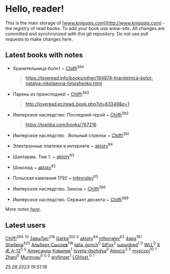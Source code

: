 # Hello, reader!
This is the main storage of [www.knigopis.com](http://www.knigopis.com) - the registry of read books.
To add your book use www-site. All changes are committed and synchronized with this git repository.
Do not use pull requests to make changes here.


## Latest books with notes
* Хранительница болот ~ [Chiffi](users/105/105831994080785626680-google)<sup>394</sup>
    > https://loveread.info/books/other/194874-hranitelnica-bolot-natalya-nikolaevna-timoshenko.html

* Парень из преисподней ~ [Chiffi](users/105/105831994080785626680-google)<sup>393</sup>
    > http://loveread.ec/read_book.php?id=63349&p=1

* Имперское наследство. Последний герой ~ [Chiffi](users/105/105831994080785626680-google)<sup>392</sup>
    > https://topliba.com/books/767216

* Имперское наследство . Вольный стрелок ~ [Chiffi](users/105/105831994080785626680-google)<sup>391</sup>

* Электронные платежи в интернете ~ [aktoty](users/275/275766107-vkontakte)<sup>94</sup>

* Шантарам. Том 1. ~ [aktoty](users/275/275766107-vkontakte)<sup>93</sup>

* Шоколад ~ [aktoty](users/275/275766107-vkontakte)<sup>92</sup>

* Польская кампания 1792 ~ [mfevralev](users/140/140966150-vkontakte)<sup>63</sup>

* Имперское наследство. Заноза ~ [Chiffi](users/105/105831994080785626680-google)<sup>390</sup>

* Имперское наследство. Сержант десанта ~ [Chiffi](users/105/105831994080785626680-google)<sup>389</sup>


_More notes [here](latest_books_with_notes.md)._


## Latest users
[Chiffi](users/105/105831994080785626680-google)<sup>394</sup> 
[](users/101/101368518035734751027-google)<sup>10</sup> 
[ЗаяцЛис](users/112/112388384595246311466-google)<sup>216</sup> 
[Garka](users/115/115753719718250012620-google)<sup>355</sup> 
[](users/115/115095777313809768381-google)<sup>0</sup> 
[aktoty](users/275/275766107-vkontakte)<sup>94</sup> 
[mfevralev](users/140/140966150-vkontakte)<sup>63</sup> 
[4apa](users/117/117392596378069249667-google)<sup>181</sup> 
[Shellena](users/134/13413591548892934957-mailru)<sup>425</sup> 
[Альберт Сысоев](users/474/47446642-vkontakte)<sup>118</sup> 
[talia_gonch](users/116/116727437007720956503-google)<sup>0</sup> 
[StFox](users/108/10824953-yandex)<sup>2</sup> 
[supvobed](users/111/111120684537115120803-google)<sup>1</sup> 
[](users/108/108689900996785507657-google)<sup>0</sup> 
[WcL](users/106/106758454733805717947-google)<sup>0</sup> 
[X Æ A-12](users/115/115609550904757194526-google)<sup>5</sup> 
[](users/112/112452730042794139520-google)<sup>0</sup> 
[Александр Ковалев](users/141/14161137020827113329-mailru)<sup>1</sup> 
[tsveta-dozhdya](users/983/983485507-yandex)<sup>0</sup> 
[Alexciz](users/104/104402554069177138887-google)<sup>3</sup> 
[](users/116/116461044320164710012-google)<sup>0</sup> 
[myscool](users/101/101429613411254493072-google)<sup>10</sup> 
[](users/115/115714542148878544061-google)<sup>1</sup> 
[Zhani](users/109/109586026743199600506-google)<sup>0</sup> 
[Murmyau](users/107/107272984290708451258-google)<sup>0</sup> 
[](users/103/1035563327194476370-mailru)<sup>0</sup> 
[](users/106/106851335280025411906-google)<sup>0</sup> 
[wyfinger](users/112/112391692490886789680-google)<sup>1</sup> 
[LGHost ](users/102/102855694228637360492-google)<sup>0</sup> 
[](users/115/115449516373977572535-google)<sup>1</sup> 


_25.09.2023 19:51:19_
